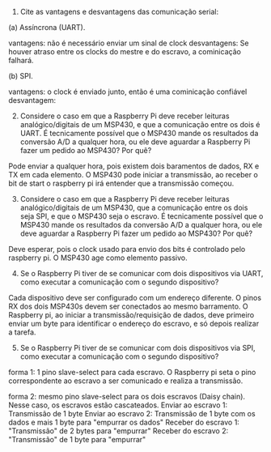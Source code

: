 1. Cite as vantagens e desvantagens das comunicação serial:

(a) Assíncrona (UART).

vantagens: não é necessário enviar um sinal de clock
desvantagens: Se houver atraso entre os clocks do mestre e do escravo, a cominicação falhará.

(b) SPI.

vantagens: o clock é enviado junto, então é uma cominicação confiável
desvantagem:

2. Considere o caso em que a Raspberry Pi deve receber leituras analógico/digitais de um MSP430, e que a comunicação entre os dois é UART. É tecnicamente possível que o MSP430 mande os resultados da conversão A/D a qualquer hora, ou ele deve aguardar a Raspberry Pi fazer um pedido ao MSP430? Por quê?

Pode enviar a qualquer hora, pois existem dois baramentos de dados, RX e TX em cada elemento. O MSP430 pode iniciar a transmissão, ao receber o bit de start o raspberry pi irá entender que a transmissão começou.

3. Considere o caso em que a Raspberry Pi deve receber leituras analógico/digitais de um MSP430, que a comunicação entre os dois seja SPI, e que o MSP430 seja o escravo. É tecnicamente possível que o MSP430 mande os resultados da conversão A/D a qualquer hora, ou ele deve aguardar a Raspberry Pi fazer um pedido ao MSP430? Por quê?

Deve esperar, pois o clock usado para envio dos bits é controlado pelo raspberry pi. O MSP430 age como elemento passivo.

4. Se o Raspberry Pi tiver de se comunicar com dois dispositivos via UART, como executar a comunicação com o segundo dispositivo?

Cada dispositivo deve ser configurado com um endereço diferente. O pinos RX dos dois MSP430s devem ser conectados ao mesmo barramento. O Raspberry pi, ao iniciar a transmissão/requisição de dados, deve primeiro enviar um byte para identificar o endereço do escravo, e só depois realizar a tarefa.

5. Se o Raspberry Pi tiver de se comunicar com dois dispositivos via SPI, como executar a comunicação com o segundo dispositivo?

forma 1: 1 pino slave-select para cada escravo. O Raspberry pi seta o pino correspondente ao escravo a ser comunicado e realiza a transmissão.

forma 2: mesmo pino slave-select para os dois escravos (Daisy chain). Nesse caso, os escravos estão cascateados.
Enviar ao escravo 1: Transmissão de 1 byte
Enviar ao escravo 2: Transmissão de 1 byte com os dados e mais 1 byte para "empurrar os dados"
Receber do escravo 1: "Transmissão" de 2 bytes para "empurrar"
Receber do escravo 2: "Transmissão" de 1 byte para "empurrar"
